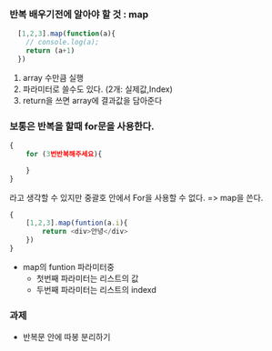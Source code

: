 ### 반복 배우기전에 알아야 할 것 : map
```js
  [1,2,3].map(function(a){
    // console.log(a);
    return (a+1)
  })
```
1. array 수만큼 실행
2. 파라미터로 쓸수도 있다. (2개: 실제값,Index)
3. return을 쓰면 array에 결과값을 담아준다

### 보통은 반복을 할때 for문을 사용한다.
```js
{
    for (3번반복해주세요){

    }
}
```
라고 생각할 수 있지만 중괄호 안에서 For을 사용할 수 없다. => map을 쓴다.

```js
{
    [1,2,3].map(funtion(a.i){
        return <div>안녕</div>
    })
}
```
- map의 funtion 파라미터중
    - 첫번째 파라미터는 리스트의 값
    - 두번째 파라미터는 리스트의 indexd

### 과제
- 반복문 안에 따봉 분리하기